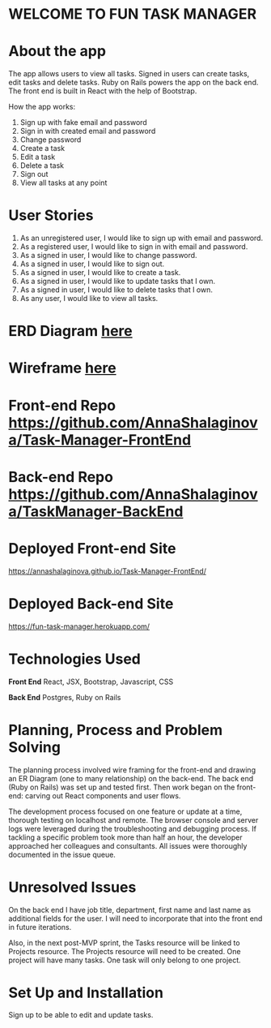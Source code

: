 
# WELCOME TO FUN TASK MANAGER

# About the app

The app allows users to view all tasks. Signed in users can create tasks, edit tasks and delete tasks. Ruby on Rails powers the app on the back end. The front end is built in React with the help of Bootstrap.

How the app works:

 1. Sign up with fake email and password
 2. Sign in with created email and password
 3. Change password
 4. Create a task
 5. Edit a task
 6. Delete a task
 7. Sign out
 8. View all tasks at any point

# User Stories

 1. As an unregistered user, I would like to sign up with email and password.
 2. As a registered user, I would like to sign in with email and password.
 3. As a signed in user, I would like to change password.
 4. As a signed in user, I would like to sign out.
 5. As a signed in user, I would like to create a task.
 6. As a signed in user, I would like to update tasks that I own.
 7. As a signed in user, I would like to delete tasks that I own.
 8. As any user, I would like to view all tasks.

# ERD Diagram [here](https://drive.google.com/file/d/1IgkqNm8ascZDetzq0V2oO9RfljGVpN1Q/view)

# Wireframe [here](https://drive.google.com/file/d/1x9DtJ74TjZMbjc9DE9rHHxAIK7LZu1j7/view)

# Front-end Repo https://github.com/AnnaShalaginova/Task-Manager-FrontEnd

# Back-end Repo https://github.com/AnnaShalaginova/TaskManager-BackEnd

# Deployed Front-end Site 
https://annashalaginova.github.io/Task-Manager-FrontEnd/

# Deployed Back-end Site
https://fun-task-manager.herokuapp.com/

# Technologies Used

**Front End** React, JSX, Bootstrap, Javascript, CSS 

**Back End** Postgres, Ruby on Rails

# Planning, Process and Problem Solving

The planning process involved wire framing for the front-end and drawing an ER Diagram (one to many relationship) on the back-end. The back end (Ruby on Rails) was set up and tested first. Then work began on the front-end: carving out React components and user flows. 

The development process focused on one feature or update at a time, thorough testing on localhost and remote. The browser console and server logs were leveraged during the troubleshooting and debugging process. If tackling a specific problem took more than half an hour, the developer approached her colleagues and consultants. All issues were thoroughly documented in the issue queue. 

# Unresolved Issues

On the back end I have job title, department, first name and last name as additional fields for the user. I will need to incorporate that into the front end in future iterations.

Also, in the next post-MVP sprint, the Tasks resource will be linked to Projects resource. The Projects resource will need to be created. One project will have many tasks. One task will only belong to one project. 

# Set Up and Installation

Sign up to be able to edit and update tasks.
